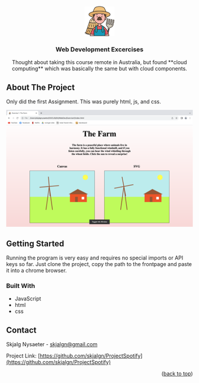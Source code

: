 

<a name="readme-top"></a>

<!-- PROJECT LOGO -->
<br />
<div align="center">
  <a>
    <img src="Exercise1/images/farmer.png" alt="Logo" height="80">
  </a>

  <h3 align="center"> Web Development Excercises</h3>

  <p align="center">
    Thought about taking this course remote in Australia, but found **cloud computing** which was basically the same but with cloud components. 
  </p>
</div>


<!-- ABOUT THE PROJECT -->
## About The Project

Only did the first Assignment. This was purely html, js, and css.

  <a>
    <img src="Exercise1/images/screen.png" alt="frontpage">
  </a>

<!-- GETTING STARTED -->
## Getting Started

Running the program is very easy and requires no special imports or API keys so far. Just clone the project, copy the path to the frontpage and paste it into a chrome browser.

### Built With

* JavaScript
* html
* css

<!-- CONTACT -->
## Contact

Skjalg Nysaeter - skjalgn@gmail.com

Project Link: [https://github.com/skjalgn/ProjectSpotify](https://github.com/skjalgn/ProjectSpotify)

<p align="right">(<a href="#readme-top">back to top</a>)</p>
